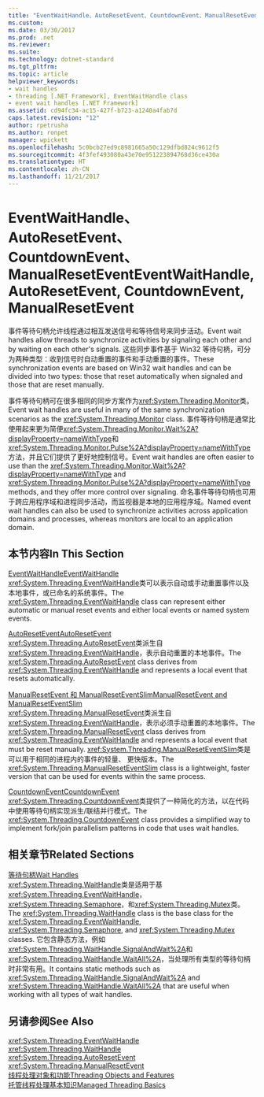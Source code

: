 ```yaml
---
title: "EventWaitHandle、AutoResetEvent、CountdownEvent、ManualResetEvent"
ms.custom: 
ms.date: 03/30/2017
ms.prod: .net
ms.reviewer: 
ms.suite: 
ms.technology: dotnet-standard
ms.tgt_pltfrm: 
ms.topic: article
helpviewer_keywords:
- wait handles
- threading [.NET Framework], EventWaitHandle class
- event wait handles [.NET Framework]
ms.assetid: cd94fc34-ac15-427f-b723-a1240a4fab7d
caps.latest.revision: "12"
author: rpetrusha
ms.author: ronpet
manager: wpickett
ms.openlocfilehash: 5c0bcb27ed9c8981665a50c129dfbd824c9612f5
ms.sourcegitcommit: 4f3fef493080a43e70e951223894768d36ce430a
ms.translationtype: HT
ms.contentlocale: zh-CN
ms.lasthandoff: 11/21/2017
---
```

# <a name="eventwaithandle-autoresetevent-countdownevent-manualresetevent"></a><span data-ttu-id="edbc3-102">EventWaitHandle、AutoResetEvent、CountdownEvent、ManualResetEvent</span><span class="sxs-lookup"><span data-stu-id="edbc3-102">EventWaitHandle, AutoResetEvent, CountdownEvent, ManualResetEvent</span></span>
<span data-ttu-id="edbc3-103">事件等待句柄允许线程通过相互发送信号和等待信号来同步活动。</span><span class="sxs-lookup"><span data-stu-id="edbc3-103">Event wait handles allow threads to synchronize activities by signaling each other and by waiting on each other's signals.</span></span> <span data-ttu-id="edbc3-104">这些同步事件基于 Win32 等待句柄，可分为两种类型：收到信号时自动重置的事件和手动重置的事件。</span><span class="sxs-lookup"><span data-stu-id="edbc3-104">These synchronization events are based on Win32 wait handles and can be divided into two types: those that reset automatically when signaled and those that are reset manually.</span></span>  
  
 <span data-ttu-id="edbc3-105">事件等待句柄可在很多相同的同步方案作为<xref:System.Threading.Monitor>类。</span><span class="sxs-lookup"><span data-stu-id="edbc3-105">Event wait handles are useful in many of the same synchronization scenarios as the <xref:System.Threading.Monitor> class.</span></span> <span data-ttu-id="edbc3-106">事件等待句柄是通常比使用起来更为简便<xref:System.Threading.Monitor.Wait%2A?displayProperty=nameWithType>和<xref:System.Threading.Monitor.Pulse%2A?displayProperty=nameWithType>方法，并且它们提供了更好地控制信号。</span><span class="sxs-lookup"><span data-stu-id="edbc3-106">Event wait handles are often easier to use than the <xref:System.Threading.Monitor.Wait%2A?displayProperty=nameWithType> and <xref:System.Threading.Monitor.Pulse%2A?displayProperty=nameWithType> methods, and they offer more control over signaling.</span></span> <span data-ttu-id="edbc3-107">命名事件等待句柄也可用于跨应用程序域和进程同步活动，而监视器是本地的应用程序域。</span><span class="sxs-lookup"><span data-stu-id="edbc3-107">Named event wait handles can also be used to synchronize activities across application domains and processes, whereas monitors are local to an application domain.</span></span>  
  
## <a name="in-this-section"></a><span data-ttu-id="edbc3-108">本节内容</span><span class="sxs-lookup"><span data-stu-id="edbc3-108">In This Section</span></span>  
 [<span data-ttu-id="edbc3-109">EventWaitHandle</span><span class="sxs-lookup"><span data-stu-id="edbc3-109">EventWaitHandle</span></span>](../../../docs/standard/threading/eventwaithandle.md)  
 <span data-ttu-id="edbc3-110"><xref:System.Threading.EventWaitHandle>类可以表示自动或手动重置事件以及本地事件，或已命名的系统事件。</span><span class="sxs-lookup"><span data-stu-id="edbc3-110">The <xref:System.Threading.EventWaitHandle> class can represent either automatic or manual reset events and either local events or named system events.</span></span>  
  
 [<span data-ttu-id="edbc3-111">AutoResetEvent</span><span class="sxs-lookup"><span data-stu-id="edbc3-111">AutoResetEvent</span></span>](../../../docs/standard/threading/autoresetevent.md)  
 <span data-ttu-id="edbc3-112"><xref:System.Threading.AutoResetEvent>类派生自<xref:System.Threading.EventWaitHandle>，表示自动重置的本地事件。</span><span class="sxs-lookup"><span data-stu-id="edbc3-112">The <xref:System.Threading.AutoResetEvent> class derives from <xref:System.Threading.EventWaitHandle> and represents a local event that resets automatically.</span></span>  
  
 [<span data-ttu-id="edbc3-113">ManualResetEvent 和 ManualResetEventSlim</span><span class="sxs-lookup"><span data-stu-id="edbc3-113">ManualResetEvent and ManualResetEventSlim</span></span>](../../../docs/standard/threading/manualresetevent-and-manualreseteventslim.md)  
 <span data-ttu-id="edbc3-114"><xref:System.Threading.ManualResetEvent>类派生自<xref:System.Threading.EventWaitHandle>，表示必须手动重置的本地事件。</span><span class="sxs-lookup"><span data-stu-id="edbc3-114">The <xref:System.Threading.ManualResetEvent> class derives from <xref:System.Threading.EventWaitHandle> and represents a local event that must be reset manually.</span></span> <span data-ttu-id="edbc3-115"><xref:System.Threading.ManualResetEventSlim>类是可以用于相同的进程内的事件的轻量、 更快版本。</span><span class="sxs-lookup"><span data-stu-id="edbc3-115">The <xref:System.Threading.ManualResetEventSlim> class is a lightweight, faster version that can be used for events within the same process.</span></span>  
  
 [<span data-ttu-id="edbc3-116">CountdownEvent</span><span class="sxs-lookup"><span data-stu-id="edbc3-116">CountdownEvent</span></span>](../../../docs/standard/threading/countdownevent.md)  
 <span data-ttu-id="edbc3-117"><xref:System.Threading.CountdownEvent>类提供了一种简化的方法，以在代码中使用等待句柄实现派生/联结并行模式。</span><span class="sxs-lookup"><span data-stu-id="edbc3-117">The <xref:System.Threading.CountdownEvent> class provides a simplified way to implement fork/join parallelism patterns in code that uses wait handles.</span></span>  
  
## <a name="related-sections"></a><span data-ttu-id="edbc3-118">相关章节</span><span class="sxs-lookup"><span data-stu-id="edbc3-118">Related Sections</span></span>  
 [<span data-ttu-id="edbc3-119">等待句柄</span><span class="sxs-lookup"><span data-stu-id="edbc3-119">Wait Handles</span></span>](http://msdn.microsoft.com/library/48d10b6f-5fd7-407c-86ab-0179aef72489)  
 <span data-ttu-id="edbc3-120"><xref:System.Threading.WaitHandle>类是适用于基<xref:System.Threading.EventWaitHandle>， <xref:System.Threading.Semaphore>，和<xref:System.Threading.Mutex>类。</span><span class="sxs-lookup"><span data-stu-id="edbc3-120">The <xref:System.Threading.WaitHandle> class is the base class for the <xref:System.Threading.EventWaitHandle>, <xref:System.Threading.Semaphore>, and <xref:System.Threading.Mutex> classes.</span></span> <span data-ttu-id="edbc3-121">它包含静态方法，例如<xref:System.Threading.WaitHandle.SignalAndWait%2A>和<xref:System.Threading.WaitHandle.WaitAll%2A>，当处理所有类型的等待句柄时非常有用。</span><span class="sxs-lookup"><span data-stu-id="edbc3-121">It contains static methods such as <xref:System.Threading.WaitHandle.SignalAndWait%2A> and <xref:System.Threading.WaitHandle.WaitAll%2A> that are useful when working with all types of wait handles.</span></span>  
  
## <a name="see-also"></a><span data-ttu-id="edbc3-122">另请参阅</span><span class="sxs-lookup"><span data-stu-id="edbc3-122">See Also</span></span>  
 <xref:System.Threading.EventWaitHandle>  
 <xref:System.Threading.WaitHandle>  
 <xref:System.Threading.AutoResetEvent>  
 <xref:System.Threading.ManualResetEvent>  
 [<span data-ttu-id="edbc3-123">线程处理对象和功能</span><span class="sxs-lookup"><span data-stu-id="edbc3-123">Threading Objects and Features</span></span>](../../../docs/standard/threading/threading-objects-and-features.md)  
 [<span data-ttu-id="edbc3-124">托管线程处理基本知识</span><span class="sxs-lookup"><span data-stu-id="edbc3-124">Managed Threading Basics</span></span>](../../../docs/standard/threading/managed-threading-basics.md)
